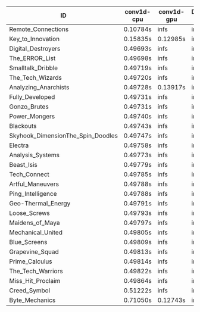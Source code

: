 |ID|conv1d-cpu|conv1d-gpu|DWSPConv2D-gpu|gemm-gpu|avg|
|-|-|-|-|-|-|
|Remote_Connections|0.10784s|infs|infs|4.67022s|infs|
|Key_to_Innovation|0.15835s|0.12985s|infs|2.79304s|infs|
|Digital_Destroyers|0.49693s|infs|infs|4.66836s|infs|
|The_ERROR_List|0.49698s|infs|infs|4.67656s|infs|
|Smalltalk_Dribble|0.49719s|infs|infs|4.64308s|infs|
|The_Tech_Wizards|0.49720s|infs|infs|4.67849s|infs|
|Analyzing_Anarchists|0.49728s|0.13917s|infs|4.65676s|infs|
|Fully_Developed|0.49731s|infs|infs|4.66627s|infs|
|Gonzo_Brutes|0.49731s|infs|infs|4.68053s|infs|
|Power_Mongers|0.49740s|infs|infs|4.68697s|infs|
|Blackouts|0.49743s|infs|infs|4.64745s|infs|
|Skyhook_DimensionThe_Spin_Doodles|0.49747s|infs|infs|4.69471s|infs|
|Electra|0.49758s|infs|infs|4.69776s|infs|
|Analysis_Systems|0.49773s|infs|infs|4.67128s|infs|
|Beast_Isis|0.49779s|infs|infs|4.69283s|infs|
|Tech_Connect|0.49785s|infs|infs|4.69913s|infs|
|Artful_Maneuvers|0.49788s|infs|infs|4.67050s|infs|
|Ping_Intelligence|0.49788s|infs|infs|4.67794s|infs|
|Geo-Thermal_Energy|0.49791s|infs|infs|4.67785s|infs|
|Loose_Screws|0.49793s|infs|infs|4.66378s|infs|
|Maidens_of_Maya|0.49797s|infs|infs|4.69155s|infs|
|Mechanical_United|0.49805s|infs|infs|4.68680s|infs|
|Blue_Screens|0.49809s|infs|infs|4.68050s|infs|
|Grapevine_Squad|0.49813s|infs|infs|4.67625s|infs|
|Prime_Calculus|0.49814s|infs|infs|4.69218s|infs|
|The_Tech_Warriors|0.49822s|infs|infs|4.68185s|infs|
|Miss_Hit_Proclaim|0.49864s|infs|infs|4.67411s|infs|
|Creed_Symbol|0.51222s|infs|infs|4.65660s|infs|
|Byte_Mechanics|0.71050s|0.12743s|infs|4.66939s|infs|
